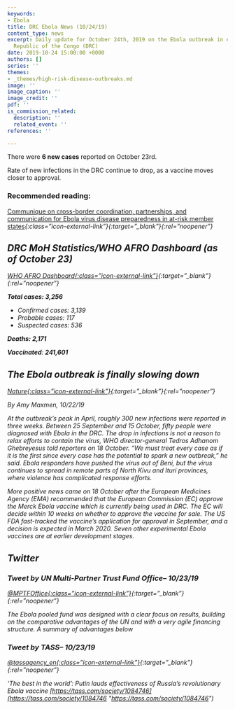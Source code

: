 ```yaml
---
keywords:
- Ebola
title: DRC Ebola News (10/24/19)
content_type: news
excerpt: Daily update for October 24th, 2019 on the Ebola outbreak in eastern Democratic
  Republic of the Congo (DRC)
date: 2019-10-24 15:00:00 +0000
authors: []
series: ''
themes:
- _themes/high-risk-disease-outbreaks.md
image: ''
image_caption: ''
image_credit: ''
pdf: ''
is_commission_related:
  description: ''
  related_event: ''
references: ''

---
```

There were **6 new cases** reported on October 23rd.

Rate of new infections in the DRC continue to drop, as a vaccine moves closer to approval.

### Recommended reading: 

[Communique on cross-border coordination, partnerships, and communication for Ebola virus disease preparedness in at-risk member states](https://www.afro.who.int/news/communique-cross-border-coordination-partnerships-and-communication-ebola-virus-disease)<i/>{:class=”icon-external-link”}{:target=”_blank”}{:rel=”noopener”}

## DRC MoH Statistics/WHO AFRO Dashboard (as of October 23)

[WHO AFRO Dashboard<i/>{:class=”icon-external-link”}](https://who.maps.arcgis.com/apps/opsdashboard/index.html#/e70c3804f6044652bc37cce7d8fcef6c){:target=”_blank”}{:rel=”noopener”}

**Total cases: 3,256**

* Confirmed cases: 3,139
* Probable cases: 117
* Suspected cases: 536

**Deaths: 2,171**

**Vaccinated**: **241,601**

## The Ebola outbreak is finally slowing down

[_Nature_<i/>{:class=”icon-external-link”}](https://www.nature.com/articles/d41586-019-03197-w){:target=”_blank”}{:rel=”noopener”}

_By Amy Maxmen, 10/22/19_

At the outbreak’s peak in April, roughly 300 new infections were reported in three weeks. Between 25 September and 15 October, fifty people were diagnosed with Ebola in the DRC. The drop in infections is not a reason to relax efforts to contain the virus, WHO director-general Tedros Adhanom Ghebreyesus told reporters on 18 October. “We must treat every case as if it is the first since every case has the potential to spark a new outbreak,” he said. Ebola responders have pushed the virus out of Beni, but the virus continues to spread in remote parts of North Kivu and Ituri provinces, where violence has complicated response efforts.

More positive news came on 18 October after the European Medicines Agency (EMA) recommended that the European Commission (EC) approve the Merck Ebola vaccine which is currently being used in DRC. The EC will decide within 10 weeks on whether to approve the vaccine for sale. The US FDA fast-tracked the vaccine’s application for approval in September, and a decision is expected in March 2020. Seven other experimental Ebola vaccines are at earlier development stages.

## Twitter

### Tweet by UN Multi-Partner Trust Fund Office– 10/23/19

[@MPTFOffice<i/>{:class=”icon-external-link”}](https://twitter.com/MPTFOffice/status/1187013195669688324){:target=”_blank”}{:rel=”noopener”}

The Ebola pooled fund was designed with a clear focus on results, building on the comparative advantages of the UN and with a very agile financing structure. A summary of advantages below

### Tweet by TASS– 10/23/19

[@tassagency_en<i/>{:class=”icon-external-link”}](https://twitter.com/tassagency_en/status/1186990656297684992){:target=”_blank”}{:rel=”noopener”}

‘The best in the world’: Putin lauds effectiveness of Russia’s revolutionary Ebola vaccine [https://tass.com/society/1084746](https://tass.com/society/1084746 "https://tass.com/society/1084746")